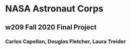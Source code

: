 # NASA Astronaut Corps
## w209 Fall 2020 Final Project
### Carlos Capellan, Douglas Fletcher, Laura Treider